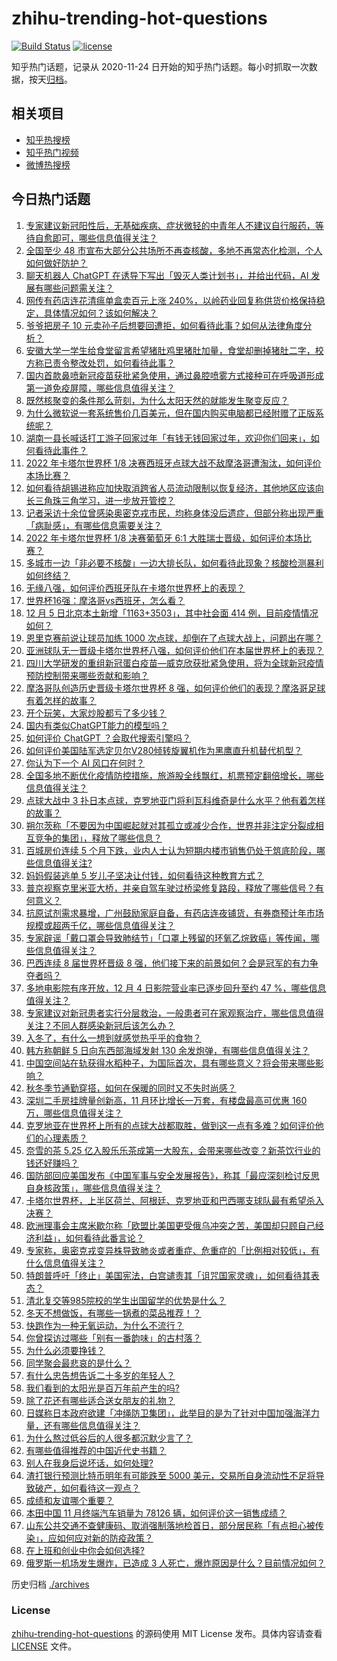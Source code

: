 # zhihu-trending-hot-questions

[![Build Status](https://github.com/justjavac/zhihu-trending-hot-questions/workflows/ci/badge.svg?branch=master)](https://github.com/justjavac/zhihu-trending-hot-questions/actions)
[![license](https://img.shields.io/github/license/justjavac/zhihu-trending-hot-questions)](https://github.com/justjavac/zhihu-trending-hot-questions/blob/master/LICENSE)

知乎热门话题，记录从 2020-11-24 日开始的知乎热门话题。每小时抓取一次数据，按天[归档](./archives)。

## 相关项目

- [知乎热搜榜](https://github.com/justjavac/zhihu-trending-top-search)
- [知乎热门视频](https://github.com/justjavac/zhihu-trending-hot-video)
- [微博热搜榜](https://github.com/justjavac/weibo-trending-hot-search)

## 今日热门话题

<!-- BEGIN -->
<!-- 最后更新时间 Wed Dec 07 2022 06:16:02 GMT+0800 (China Standard Time) -->

1. [专家建议新冠阳性后，无基础疾病、症状微轻的中青年人不建议自行服药，等待自愈即可，哪些信息值得关注？](https://www.zhihu.com/question/570672532)
1. [全国至少 48 市宣布大部分公共场所不再查核酸，多地不再常态化检测，个人如何做好防护？](https://www.zhihu.com/question/570665058)
1. [聊天机器人 ChatGPT 在诱导下写出「毁灭人类计划书」，并给出代码，AI 发展有哪些问题需关注？](https://www.zhihu.com/question/570520300)
1. [网传有药店连花清瘟单盒卖百元上涨 240%，以岭药业回复称供货价格保持稳定，具体情况如何？该如何解决？](https://www.zhihu.com/question/570761559)
1. [爷爷把房子 10 元卖孙子后想要回遭拒，如何看待此事？如何从法律角度分析？](https://www.zhihu.com/question/570422383)
1. [安徽大学一学生给食堂留言希望猪肚鸡里猪肚加量，食堂却删掉猪肚二字，校方称已责令整改处罚，如何看待此事？](https://www.zhihu.com/question/570440040)
1. [国内首款鼻喷新冠疫苗获批紧急使用，通过鼻腔喷雾方式接种可在呼吸道形成第一道免疫屏障，哪些信息值得关注？](https://www.zhihu.com/question/570700839)
1. [既然核聚变的条件那么苛刻，为什么太阳天然的就能发生聚变反应？](https://www.zhihu.com/question/569740505)
1. [为什么微软说一套系统售价几百美元，但在国内购买电脑都已经附赠了正版系统呢？](https://www.zhihu.com/question/569770290)
1. [湖南一县长喊话打工游子回家过年「有钱无钱回家过年，欢迎你们回来」，如何看待此事件？](https://www.zhihu.com/question/570708561)
1. [2022 年卡塔尔世界杯 1/8 决赛西班牙点球大战不敌摩洛哥遭淘汰，如何评价本场比赛？](https://www.zhihu.com/question/570805243)
1. [如何看待胡锡进称应加快取消跨省人员流动限制以恢复经济，其他地区应该向长三角珠三角学习，进一步放开管控？](https://www.zhihu.com/question/570709448)
1. [记者采访十余位曾感染奥密克戎市民，均称身体没后遗症，但部分称出现严重「病耻感」，有哪些信息需要关注？](https://www.zhihu.com/question/570722206)
1. [2022 年卡塔尔世界杯 1/8 决赛葡萄牙 6:1 大胜瑞士晋级，如何评价本场比赛？](https://www.zhihu.com/question/570805908)
1. [多城市一边「非必要不核酸」一边大排长队，如何看待此现象？核酸检测暴利如何终结？](https://www.zhihu.com/question/570424664)
1. [无缘八强，如何评价西班牙队在卡塔尔世界杯上的表现？](https://www.zhihu.com/question/570826430)
1. [世界杯16强：摩洛哥vs西班牙，怎么看？](https://www.zhihu.com/question/570709776)
1. [12 月 5 日北京本土新增「1163+3503」，其中社会面 414 例，目前疫情情况如何？](https://www.zhihu.com/question/570669949)
1. [恩里克赛前说让球员加练 1000 次点球，却倒在了点球大战上，问题出在哪？](https://www.zhihu.com/question/570826449)
1. [亚洲球队无一晋级卡塔尔世界杯八强，如何评价他们在本届世界杯上的表现？](https://www.zhihu.com/question/570631051)
1. [四川大学研发的重组新冠蛋白疫苗—威克欣获批紧急使用，将为全球新冠疫情预防控制带来哪些贡献和影响？](https://www.zhihu.com/question/570581209)
1. [摩洛哥队创造历史晋级卡塔尔世界杯 8 强，如何评价他们的表现？摩洛哥足球有着怎样的故事？](https://www.zhihu.com/question/570826596)
1. [开个玩笑，大家炒股都亏了多少钱？](https://www.zhihu.com/question/515422370)
1. [国内有类似ChatGPT能力的模型吗？](https://www.zhihu.com/question/570713548)
1. [如何评价 ChatGPT ？会取代搜索引擎吗？](https://www.zhihu.com/question/570062224)
1. [如何评价美国陆军选定贝尔V280倾转旋翼机作为黑鹰直升机替代机型？](https://www.zhihu.com/question/570736985)
1. [你认为下一个 AI 风口在何时？](https://www.zhihu.com/question/557939817)
1. [全国多地不断优化疫情防控措施，旅游股全线飘红，机票预定翻倍增长，哪些信息值得关注？](https://www.zhihu.com/question/570715882)
1. [点球大战中 3 扑日本点球，克罗地亚门将利瓦科维奇是什么水平？他有着怎样的故事？](https://www.zhihu.com/question/570612285)
1. [朔尔茨称「不要因为中国崛起就对其孤立或减少合作，世界并非注定分裂成相互竞争的集团」，释放了哪些信息？](https://www.zhihu.com/question/570721269)
1. [百城房价连续 5 个月下跌，业内人士认为短期内楼市销售仍处于筑底阶段，哪些信息值得关注?](https://www.zhihu.com/question/570707644)
1. [妈妈假装逃单 5 岁儿子坚决让付钱，如何看待这种教育方式？](https://www.zhihu.com/question/570697331)
1. [普京视察克里米亚大桥，并亲自驾车驶过桥梁修复路段，释放了哪些信号？有何意义？](https://www.zhihu.com/question/570723011)
1. [抗原试剂需求暴增，广州鼓励家庭自备，有药店连夜铺货，有券商预计年市场规模或超两千亿，哪些信息值得关注？](https://www.zhihu.com/question/570126549)
1. [专家辟谣「戴口罩会导致肺结节」「口罩上残留的环氧乙烷致癌」等传闻，哪些信息值得关注？](https://www.zhihu.com/question/570733428)
1. [巴西连续 8 届世界杯晋级 8 强，他们接下来的前景如何？会是冠军的有力争夺者吗？](https://www.zhihu.com/question/570632229)
1. [多地电影院有序开放，12 月 4 日影院营业率已逐步回升至约 47 %，哪些信息值得关注？](https://www.zhihu.com/question/570718818)
1. [专家建议对新冠患者实行分层救治，一般患者可在家观察治疗，哪些信息值得关注？不同人群感染新冠后该怎么办？](https://www.zhihu.com/question/570789945)
1. [入冬了，有什么一想到就感觉热乎乎的食物？](https://www.zhihu.com/question/569834833)
1. [韩方称朝鲜 5 日向东西部海域发射 130 余发炮弹，有哪些信息值得关注？](https://www.zhihu.com/question/570583911)
1. [中国空间站在轨获得水稻种子，为国际首次，具有哪些意义？将会带来哪些影响？](https://www.zhihu.com/question/570429237)
1. [秋冬季节通勤穿搭，如何在保暖的同时又不失时尚感？](https://www.zhihu.com/question/562886687)
1. [深圳二手房挂牌量创新高，11 月环比增长一万套，有楼盘最高可优惠 160 万，哪些信息值得关注？](https://www.zhihu.com/question/570740690)
1. [克罗地亚在世界杯上所有的点球大战都取胜，做到这一点有多难？如何评价他们的心理素质？](https://www.zhihu.com/question/570621370)
1. [奈雪的茶 5.25 亿入股乐乐茶成第一大股东，会带来哪些改变？新茶饮行业的钱还好赚吗？](https://www.zhihu.com/question/570574440)
1. [国防部回应美国发布《中国军事与安全发展报告》，称其「最应深刻检讨反思自身核政策」，哪些信息值得关注？](https://www.zhihu.com/question/570730533)
1. [卡塔尔世界杯，上半区荷兰、阿根廷、克罗地亚和巴西哪支球队最有希望杀入决赛？](https://www.zhihu.com/question/570647131)
1. [欧洲理事会主席米歇尔称「欧盟比美国更受俄乌冲突之苦，美国却只顾自己经济利益」，如何看待此番言论？](https://www.zhihu.com/question/570347304)
1. [专家称，奥密克戎变异株导致肺炎或者重症、危重症的「比例相对较低」，有什么信息值得关注？](https://www.zhihu.com/question/570577434)
1. [特朗普呼吁「终止」美国宪法，白宫谴责其「诅咒国家灵魂」，如何看待其表态？](https://www.zhihu.com/question/570489217)
1. [清北复交等985院校的学生出国留学的优势是什么？](https://www.zhihu.com/question/20299462)
1. [冬天不想做饭，有哪些一锅煮的菜品推荐！？](https://www.zhihu.com/question/425189049)
1. [快跑作为一种无氧运动，为什么不流行？](https://www.zhihu.com/question/568970238)
1. [你曾探访过哪些「别有一番韵味」的古村落？](https://www.zhihu.com/question/569811974)
1. [为什么必须要挣钱？](https://www.zhihu.com/question/569610647)
1. [同学聚会最悲哀的是什么？](https://www.zhihu.com/question/22636295)
1. [有什么忠告想告诉二十多岁的年轻人？](https://www.zhihu.com/question/490341024)
1. [我们看到的太阳光是百万年前产生的吗?](https://www.zhihu.com/question/53782859)
1. [除了花还有哪些适合送女朋友的礼物？](https://www.zhihu.com/question/562712214)
1. [日媒称日本政府欲建「冲绳防卫集团」，此举目的是为了针对中国加强海洋力量，还有哪些信息值得关注？](https://www.zhihu.com/question/570415974)
1. [为什么熬过低谷后的人很多都沉默少言了？](https://www.zhihu.com/question/521456695)
1. [有哪些值得推荐的中国近代史书籍？](https://www.zhihu.com/question/20937728)
1. [别人在我身后说坏话，如何处理?](https://www.zhihu.com/question/563240775)
1. [渣打银行预测比特币明年有可能跌至 5000 美元，交易所自身流动性不足将导致破产，如何看待这一观点？](https://www.zhihu.com/question/570675520)
1. [成绩和友谊哪个重要？](https://www.zhihu.com/question/570751624)
1. [本田中国 11 月终端汽车销量为 78126 辆，如何评价这一销售成绩？](https://www.zhihu.com/question/570433435)
1. [山东公共交通不查健康码、取消强制落地检首日，部分居民称「有点担心被传染」，应如何应对新的防疫政策？](https://www.zhihu.com/question/570594099)
1. [在上班和创业中你会如何选择?](https://www.zhihu.com/question/570234271)
1. [俄罗斯一机场发生爆炸，已造成 3 人死亡，爆炸原因是什么？目前情况如何？](https://www.zhihu.com/question/570535708)

<!-- END -->

历史归档 [./archives](./archives)

### License

[zhihu-trending-hot-questions](https://github.com/justjavac/zhihu-trending-hot-questions)
的源码使用 MIT License 发布。具体内容请查看 [LICENSE](./LICENSE) 文件。
